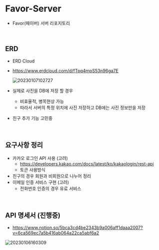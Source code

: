 # Favor-Server
- Favor(페이버) 서버 리포지토리

</br>

## ERD
- ERD Cloud
- https://www.erdcloud.com/d/fTpq4mpS53n96ga7E  

  ![20230107102727](https://user-images.githubusercontent.com/114793764/211125022-d4ee1279-2f4c-4a6b-83ef-a973d8685683.png)


  


- 실제로 사진을 DB에 저장 할 경우
  - 비효율적, 병목현상 가능
  - 따라서 서버의 특정 위치에 사진 저장하고 DB에는 사진 정보만을 저장
- 친구 추가 기능 고민중

</br>

## 요구사항 정리
- 카카오 로그인 API 사용 (고려)
  - https://developers.kakao.com/docs/latest/ko/kakaologin/rest-api  
  - 토큰 사용방식  
- 친구의 경우 회원과 비회원으로 나누어 정리
- 이메일 인증 서비스 구현 (고려)
  - 전화번호 인증의 경우 유료 서비스

</br>

## API 명세서 (진행중)
- https://www.notion.so/5bca3cd4be2343b9a006aff1daaa2007?v=6ca569ec7a5b416ab064a22ca5abf6a2  
  
![20230106160309](https://user-images.githubusercontent.com/114793764/210948684-9432e5a8-3b4c-460b-9b1a-399194b47032.png)  



